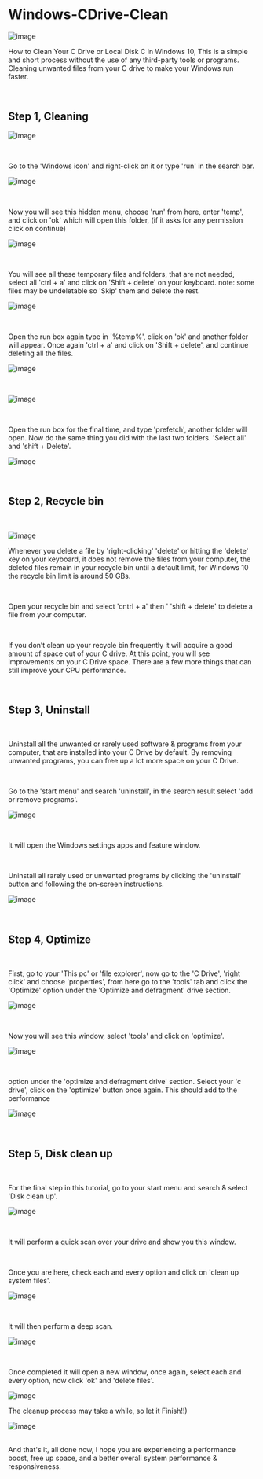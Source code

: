 # Windows-CDrive-Clean

![image](https://github.com/Christopherdek/Windows-CDrive-Clean/assets/148359456/0d78c790-6832-4828-8372-f34baffccce7)

<p>
How to Clean Your C Drive or Local Disk C in Windows 10,
This is a simple and short process without the use of any third-party tools or programs. Cleaning unwanted files from your C drive to make your Windows run faster. 
</p>
<br />
<p>
<h2>Step 1, Cleaning</h2>
</p>

![image](https://github.com/Christopherdek/Windows-CDrive-Clean/assets/148359456/3a16d820-2245-44e0-9b32-b9f045f7d4d8)

<br />

<p>
Go to the 'Windows icon' and right-click on it or type 'run' in the search bar. 
</p>

![image](https://github.com/Christopherdek/Windows-CDrive-Clean/assets/148359456/aa947957-b2c7-4058-9a96-0ea2d62c37ce)

<br />

<p>
Now you will see this hidden menu, choose 'run' from here, enter 'temp', and click on 'ok'
which will open this folder, (if it asks for any permission click on continue) 
</p>

![image](https://github.com/Christopherdek/Windows-CDrive-Clean/assets/148359456/a5a7b79f-8c0f-42bb-8ebb-1ffc99453ee5)


<br />

<p>
You will see all these temporary files and folders, that are not needed, select all 'ctrl + a'
and click on 'Shift + delete' on your keyboard. note: some files may be undeletable so 'Skip' them and delete the rest. 
</p>

![image](https://github.com/Christopherdek/Windows-CDrive-Clean/assets/148359456/24ee3a19-ad6a-43dc-ad23-aadff863a8d0)


<br />
<p>
Open the run box again type in '%temp%', click on 'ok' and another folder will appear. Once again 'ctrl + a' and click on 'Shift + delete', and continue deleting all the files.
</p>

![image](https://github.com/Christopherdek/Windows-CDrive-Clean/assets/148359456/33e337d6-d181-4dee-99e1-17f18ec3db55)

<br />

![image](https://github.com/Christopherdek/Windows-CDrive-Clean/assets/148359456/0dfd99c0-157f-430c-8764-cd9dde366e45)


<br />
<p>
Open the run box for the final time, and type 'prefetch', another folder will open. Now do the same thing you did with the last two folders. 'Select all' and 'shift + Delete'.
</p>

![image](https://github.com/Christopherdek/Windows-CDrive-Clean/assets/148359456/44532d9e-d344-4795-bfa1-70d33c3daca4)

<br />
<p>
<h2>Step 2, Recycle bin</h2>
</p>
<br />

![image](https://github.com/Christopherdek/Windows-CDrive-Clean/assets/148359456/6acfd02d-e945-48e5-ad29-9b03ba4dc093)


<p>
Whenever you delete a file by 'right-clicking' 'delete' or hitting the 'delete' key on
your keyboard, it does not remove the files from your computer, the deleted files remain in your recycle bin until a default limit, for Windows 10 the recycle bin limit is around 50 GBs. 
</p>
<br />
<p>
Open your recycle bin and select 'cntrl + a' then ' 'shift + delete' to delete a file from your computer.
</p>
<br />
<p>
If you don’t clean up your recycle bin frequently it will acquire a good amount of space out of your C drive. At this point, you will see improvements on your C Drive space. There are a few more things that can still improve your CPU performance.
</p>
<br />
<p>
<h2>Step 3, Uninstall</h2>
</p>
<br />
<p>
Uninstall all the unwanted or rarely used software & programs from your computer, that are installed into your C Drive by default. By removing unwanted programs, you can free up a lot more space on your C Drive. 
</p>
<br />
<p>
Go to the 'start menu' and search 'uninstall', in the search result select 'add or remove programs'. 
</p>

![image](https://github.com/Christopherdek/Windows-CDrive-Clean/assets/148359456/abf28cfb-97d3-46fc-9312-6802aa8868b2)


<br />
<p>
It will open the Windows settings apps and feature window. 
</p>
<br />
<p>
Uninstall all rarely used or unwanted programs by clicking the 'uninstall' button and following the on-screen instructions.
</p>

![image](https://github.com/Christopherdek/Windows-CDrive-Clean/assets/148359456/8828943e-2fa3-4f8b-a1bf-a790bb632d20)

<br />
<p>
<h2>Step 4, Optimize</h2>
</p>
<br />
<p>
First, go to your 'This pc' or 'file explorer', now go to the 'C Drive', 'right click' and choose 'properties', from here go to the 'tools' tab and click the 'Optimize' option under the 'Optimize and defragment' drive section. 
</p>

![image](https://github.com/Christopherdek/Windows-CDrive-Clean/assets/148359456/6030891c-c60f-44d6-a3d5-682a60933e55)


<br />
<p>
Now you will see this window, select 'tools' and click on 'optimize'.
</p>

![image](https://github.com/Christopherdek/Windows-CDrive-Clean/assets/148359456/2bddc14c-326a-4ce4-a35b-4e8743d9b6ba)

<br />
<p>
option under the 'optimize and defragment drive' section. Select your 'c drive',  click on the 'optimize' button once again. This should add to the performance
</p>

![image](https://github.com/Christopherdek/Windows-CDrive-Clean/assets/148359456/ae8afe65-404d-4f52-825b-a9f3d30ea19d)

<br />

<p>
<h2>Step 5, Disk clean up</h2>
</p>
<br />
<p>
For the final step in this tutorial, go to your start menu and search & select 'Disk clean up'.
</p>

![image](https://github.com/Christopherdek/Windows-CDrive-Clean/assets/148359456/70498bda-34cc-4cc3-abfa-b606b0890e66)


<br />
<p>
It will perform a quick scan over your drive and show you this window. 
</p>
<br />
<p>
Once you are here, check each and every option and click on 'clean up system files'. 
</p>

![image](https://github.com/Christopherdek/Windows-CDrive-Clean/assets/148359456/8e3fb5c4-a059-4a88-8842-941d428fe7cf)


<br />
<p>
It will then perform a deep scan. 
</p>

![image](https://github.com/Christopherdek/Windows-CDrive-Clean/assets/148359456/f9490815-fb93-4712-a64c-37392a0bb8ec)


<br />
<p>
Once completed it will open a new window, once again, select each and every option, now click 'ok' and 'delete files'.  
</p>

![image](https://github.com/Christopherdek/Windows-CDrive-Clean/assets/148359456/cac39a69-ea71-47d8-addf-4b81325c20bf)

<p>
The cleanup process may take a while, so let it Finish!!)
</p>

![image](https://github.com/Christopherdek/Windows-CDrive-Clean/assets/148359456/e11a201b-7499-43fd-8142-b5f77420cced)


<br />
And that's it, all done now, I hope you are experiencing a performance boost, free up space, and a better overall system performance & responsiveness.
